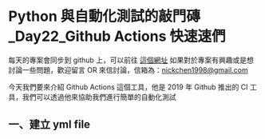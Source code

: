 # Python 與自動化測試的敲門磚_Day22_Github Actions 快速速們

每天的專案會同步到 github 上，可以前往 [這個網址](https://github.com/nickchen1998/2022_ithelp_marathon)
如果對於專案有興趣或是想討論一些問題，歡迎留言 OR 來信討論，信箱為：nickchen1998@gmail.com

今天我們要來介紹 Github Actions 這個工具，他是 2019 年 Github 推出的 CI 工具，我們可以透過他來協助我們進行簡單的自動化測試

## 一、建立 yml file
